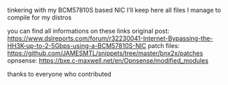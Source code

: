 tinkering with my BCM57810S based NIC
I'll keep here all files I manage to compile for my distros

you can find all informations on these links
original post: https://www.dslreports.com/forum/r32230041-Internet-Bypassing-the-HH3K-up-to-2-5Gbps-using-a-BCM57810S-NIC
patch files: https://github.com/JAMESMTL/snippets/tree/master/bnx2x/patches
opnsense: https://bxe.c-maxwell.net/en/Opnsense/modified_modules

thanks to everyone who contributed
